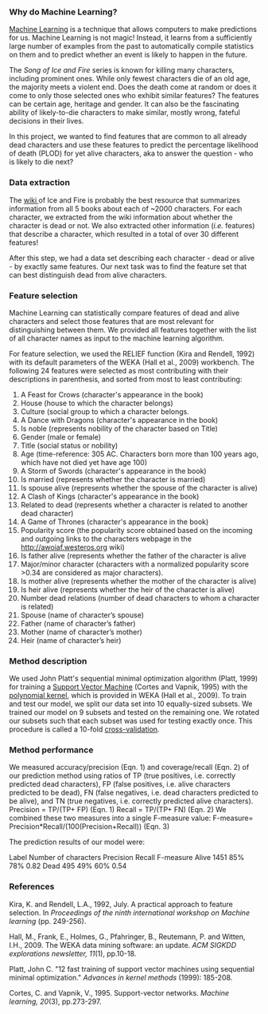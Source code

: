 ### Why do Machine Learning?

[Machine Learning](https://en.wikipedia.org/wiki/Machine_learning) is a technique that allows computers to make predictions for us. Machine Learning is not magic! Instead, it learns from a sufficiently large number of examples from the past to automatically compile statistics on them and to predict whether an event is likely to happen in the future. 

The _Song of Ice and Fire_ series is known for killing many characters, including prominent ones. While only fewest characters die of an old age, the majority meets a violent end. Does the death come at random or does it come to only those selected ones who exhibit similar features? The features can be certain age, heritage and gender. It can also be the fascinating ability of likely-to-die characters to make similar, mostly wrong, fateful decisions in their lives. 

In this project, we wanted to find features that are common to all already dead characters and use these features to predict the percentage likelihood of death (PLOD) for yet alive characters, aka to answer the question - who is likely to die next?

### Data extraction

The [wiki ](http://awoiaf.westeros.org) of Ice and Fire is probably the best resource that summarizes information from all 5 books about each of ~2000 characters. For each character, we extracted from the wiki information about whether the character is dead or not. We also extracted other information  (_i.e._ features) that describe a character, which resulted in a total of over 30 different features!

After this step, we had a data set describing each character - dead or alive - by exactly same features. Our next task was to find the feature set that can best distinguish dead from alive characters.

### Feature selection

Machine Learning can statistically compare features of dead and alive characters and select those features that are most relevant for distinguishing between them. We provided all features together with the list of all character names as input to the machine learning algorithm.

For feature selection, we used the RELIEF function (Kira and Rendell, 1992) with its default parameters of the WEKA (Hall et al., 2009) workbench. The following 24 features were selected as most contributing with their descriptions in parenthesis, and sorted from most to least contributing:

1. A Feast for Crows (character's appearance in the book)
2. House (house to which the character belongs)
3. Culture (social group to which a character belongs.
4. A Dance with Dragons (character's appearance in the book)
5. Is noble (represents nobility of the character based on Title)
6. Gender (male or female)
7. Title (social status or nobility)
8. Age (time-reference: 305 AC. Characters born more than 100 years ago, which have not died yet have age 100)
9. A Storm of Swords (character's appearance in the book)
10. Is married (represents whether the character is married)
11. Is spouse alive (represents whether the spouse of the character is alive)
12. A Clash of Kings (character's appearance in the book)
13. Related to dead (represents whether a character is related to another dead character)
14. A Game of Thrones (character's appearance in the book)
15. Popularity score (the popularity score obtained based on the incoming and outgoing links to the characters webpage in the http://awoiaf.westeros.org wiki)
16. Is father alive (represents whether the father of the character is alive
17. Major/minor character (characters with a normalized popularity score >0.34 are considered as major characters).
18. Is mother alive (represents whether the mother of the character is alive)
19. Is heir alive (represents whether the heir of the character is alive)
20. Number dead relations (number of dead characters to whom a character is related)
21. Spouse (name of character’s spouse)
22. Father (name of character’s father)
23. Mother (name of character’s mother)
24. Heir (name of character’s heir)

### Method description

We used John Platt's sequential minimal optimization algorithm (Platt, 1999) for training a [Support Vector Machine](https://en.wikipedia.org/wiki/Support_vector_machine) (Cortes and Vapnik, 1995) with the [polynomial kernel](https://en.wikipedia.org/wiki/Polynomial_kernel), which is provided in WEKA (Hall et al., 2009). To train and test our model, we split our data set into 10 equally-sized subsets. We trained our model on 9 subsets and tested on the remaining one. We rotated our subsets such that each subset was used for testing exactly once. This procedure is called a 10-fold [cross-validation](https://en.wikipedia.org/wiki/Cross-validation_%28statistics%29).

### Method performance

We measured accuracy/precision (Eqn. 1) and coverage/recall (Eqn. 2) of our prediction method using ratios of TP (true positives, i.e. correctly predicted dead characters), FP (false positives, i.e. alive characters predicted to be dead), FN (false negatives, i.e. dead characters predicted to be alive), and TN (true negatives, i.e. correctly predicted alive characters).
                                            Precision = TP/(TP+ FP)        (Eqn. 1)
                                            Recall      = TP/(TP+ FN)        (Eqn. 2)
We combined these two measures into a single F-measure value:
                                           F-measure=  Precision*Recall/(100(Precision+Recall)) (Eqn. 3)


The prediction results of our model were:

Label Number of characters Precision Recall F-measure
Alive  1451                            85%        78%   0.82
Dead  495                             49%        60%   0.54

### References

Kira, K. and Rendell, L.A., 1992, July. A practical approach to feature selection. In _Proceedings of the ninth international workshop on Machine learning_ (pp. 249-256).

Hall, M., Frank, E., Holmes, G., Pfahringer, B., Reutemann, P. and Witten, I.H., 2009. The WEKA data mining software: an update. _ACM SIGKDD explorations newsletter, 11_(1), pp.10-18.

Platt, John C. "12 fast training of support vector machines using sequential minimal optimization." _Advances in kernel methods_ (1999): 185-208.

Cortes, C. and Vapnik, V., 1995. Support-vector networks. _Machine learning, 20_(3), pp.273-297.
